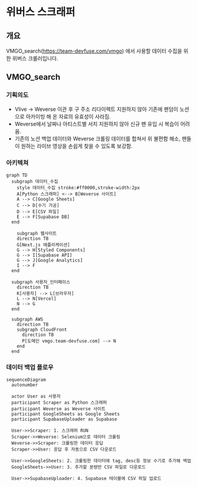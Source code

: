 # 위버스 스크래퍼
## 개요
VMGO_search(https://team-devfuse.com/vmgo) 에서 사용할 데이터 수집을 위한 위버스 크롤러입니다.

## VMGO_search
### 기획의도
- Vlive -> Weverse 이관 후 구 주소 리다이렉트 지원하지 않아 기존에 팬덤이 노션으로 아카이빙 해 온 자료의 유효성이 사라짐.
- Weverse에서 날짜나 아티스트별 서치 지원하지 않아 신규 팬 유입 시 복습이 어려움.
- 기존의 노션 백업 데이터와 Weverse 크롤링 데이터를 합쳐서 위 불편함 해소, 팬들이 원하는 라이브 영상을 손쉽게 찾을 수 있도록 보강함.

### 아키텍쳐
```mermaid
graph TD
  subgraph 데이터_수집
    style 데이터_수집 stroke:#ff0000,stroke-width:2px
    A[Python 스크래퍼] <--> B[Weverse 사이트]
    A --> C[Google Sheets]
    C --> D[수기 가공]
    D --> E[CSV 파일]
    E --> F[Supabase DB]
  end

    subgraph 웹사이트
    direction TB
    G[Next.js 애플리케이션]
    G --> H[Styled Components]
    G --> I[Supabase API]
    G --> J[Google Analytics]
    I --> F
  end

  subgraph 사용자_인터페이스
    direction TB
    K[사용자] --> L[브라우저]
    L --> N[Vercel]
    N --> G
  end

  subgraph AWS
    direction TB
    subgraph CloudFront
      direction TB
      P[도메인 vmgo.team-devfuse.com] --> N
    end
  end

```

### 데이터 백업 플로우
```mermaid
sequenceDiagram
  autonumber

  actor User as 사용자
  participant Scraper as Python 스크래퍼
  participant Weverse as Weverse 사이트
  participant GoogleSheets as Google Sheets
  participant SupabaseUploader as Supabase

  User->>Scraper: 1. 스크래퍼 RUN
  Scraper->>Weverse: Selenium으로 데이터 크롤링
  Weverse->>Scraper: 크롤링한 데이터 응답
  Scraper->>User: 응답 후 자동으로 CSV 다운로드

  User->>GoogleSheets: 2. 크롤링한 데이터에 tag, desc등 정보 수기로 추가해 백업
  GoogleSheets->>User: 3. 추가할 분량만 CSV 파일로 다운로드

  User->>SupabaseUploader: 4. Supabase 테이블에 CSV 파일 업로드

```
